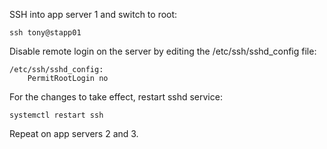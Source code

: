SSH into app server 1 and switch to root:  
```
ssh tony@stapp01
```

Disable remote login on the server by editing the /etc/ssh/sshd_config file:  
```
/etc/ssh/sshd_config:
	PermitRootLogin no
``` 

For the changes to take effect, restart sshd service:
```
systemctl restart ssh
```

Repeat on app servers 2 and 3.